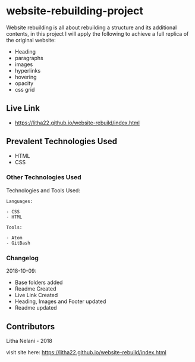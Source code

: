 # website-rebuilding-project

Website rebuilding is all about rebuilding a structure and its additional contents, in this project I will apply the following to achieve a full replica of the original website:

 - Heading
 - paragraphs
 - images
 - hyperlinks
 - hovering
 - opacity
 - css grid

## Live Link
- https://litha22.github.io/website-rebuild/index.html

## Prevalent Technologies Used

 - HTML
 - CSS


### Other Technologies Used

Technologies and Tools Used:

```
Languages:

- CSS
- HTML

```
```
Tools:

- Atom
- GitBash

```

### Changelog

2018-10-09:
- Base folders added
- Readme Created
- Live Link Created
- Heading, Images and Footer updated
- Readme updated 

## Contributors

Litha Nelani - 2018


visit site here: https://litha22.github.io/website-rebuild/index.html